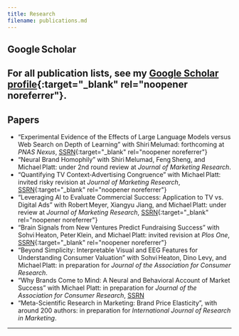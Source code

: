 ```yaml
---
title: Research
filename: publications.md
---
```


## Google Scholar

For all publication lists, see my [Google Scholar profile](https://scholar.google.com/citations?hl=ko&user=x0S_vSgAAAAJ&view_op=list_works&sortby=pubdate){:target="_blank" rel="noopener noreferrer"}.
---

## Papers
- “Experimental Evidence of the Effects of Large Language Models versus Web Search on Depth of Learning” with Shiri Melumad: forthcoming at *PNAS Nexus*, [SSRN](https://ssrn.com/abstract=5104064){:target="_blank" rel="noopener noreferrer"}
- “Neural Brand Homophily” with Shiri Melumad, Feng Sheng, and Michael Platt: under 2nd round review at *Journal of Marketing Research*.
- “Quantifying TV Context‑Advertising Congruence” with Michael Platt: invited risky revision at *Journal of Marketing Research*, [SSRN](https://ssrn.com/abstract=5221339){:target="_blank" rel="noopener noreferrer"}
- “Leveraging AI to Evaluate Commercial Success: Application to TV vs. Digital Ads” with Robert Meyer, Xiangyu Jiang, and Michael Platt: under review at *Journal of Marketing Research*, [SSRN](https://ssrn.com/abstract=5464434){:target="_blank" rel="noopener noreferrer"}
- “Brain Signals from New Ventures Predict Fundraising Success” with Sohvi Heaton, Peter Klein, and Michael Platt: invited revision at *Plos One*, [SSRN](https://ssrn.com/abstract=4979247){:target="_blank" rel="noopener noreferrer"}
- “Beyond Simplicity: Interpretable Visual and EEG Features for Understanding Consumer Valuation” with Sohvi Heaton, Dino Levy, and Michael Platt: in preparation for *Journal of the Association for Consumer Research*.
- “Why Brands Come to Mind: A Neural and Behavioral Account of Market Success” with Michael Platt: in preparation for *Journal of the Association for Consumer Research*, <a href="https://ssrn.com/abstract=5284379" target="_blank" rel="noopener noreferrer">SSRN</a>
- “Meta-Scientific Research in Marketing: Brand Price Elasticity”, with around 200 authors: in preparation for *International Journal of Research in Marketing*.

---
